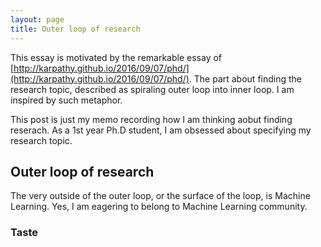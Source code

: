 ```yaml
---
layout: page
title: Outer loop of research 
---
```


This essay is motivated by the remarkable essay of [http://karpathy.github.io/2016/09/07/phd/](http://karpathy.github.io/2016/09/07/phd/). The part about finding the research topic, described as spiraling outer loop into inner loop. I am inspired by such metaphor. 

This post is just my memo recording how I am thinking aobut finding reserach. As a 1st year Ph.D student, I am obsessed about specifying my research topic. 

## Outer loop of research 

The very outside of the outer loop, or the surface of the loop, is Machine Learning. Yes, I am eagering to belong to Machine Learning community. 

### Taste


